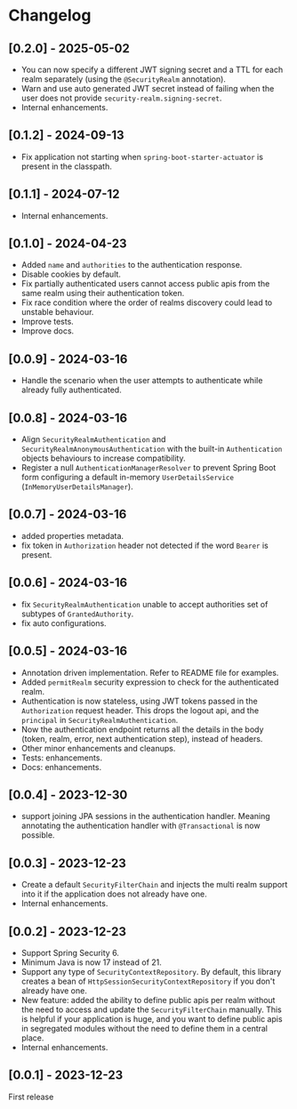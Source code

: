 # Changelog

## [0.2.0] - 2025-05-02

- You can now specify a different JWT signing secret and a TTL for each realm separately (using the `@SecurityRealm` annotation).
- Warn and use auto generated JWT secret instead of failing when the user does not provide `security-realm.signing-secret`.
- Internal enhancements.

## [0.1.2] - 2024-09-13

- Fix application not starting when `spring-boot-starter-actuator` is present in the classpath.

## [0.1.1] - 2024-07-12

- Internal enhancements.

## [0.1.0] - 2024-04-23

- Added `name` and `authorities` to the authentication response.
- Disable cookies by default.
- Fix partially authenticated users cannot access public apis from the same realm using their authentication token.
- Fix race condition where the order of realms discovery could lead to unstable behaviour.
- Improve tests.
- Improve docs.

## [0.0.9] - 2024-03-16

- Handle the scenario when the user attempts to authenticate while already fully authenticated.

## [0.0.8] - 2024-03-16

- Align `SecurityRealmAuthentication` and `SecurityRealmAnonymousAuthentication` with the built-in `Authentication` objects behaviours to increase
  compatibility.
- Register a null `AuthenticationManagerResolver` to prevent Spring Boot form configuring a default
  in-memory `UserDetailsService` (`InMemoryUserDetailsManager`).

## [0.0.7] - 2024-03-16

- added properties metadata.
- fix token in `Authorization` header not detected if the word `Bearer` is present.

## [0.0.6] - 2024-03-16

- fix `SecurityRealmAuthentication` unable to accept authorities set of subtypes of `GrantedAuthority`.
- fix auto configurations.

## [0.0.5] - 2024-03-16

- Annotation driven implementation. Refer to README file for examples.
- Added `permitRealm` security expression to check for the authenticated realm.
- Authentication is now stateless, using JWT tokens passed in the `Authorization` request header. This drops the logout api, and the `principal` in
  `SecurityRealmAuthentication`.
- Now the authentication endpoint returns all the details in the body (token, realm, error, next authentication step), instead of headers.
- Other minor enhancements and cleanups.
- Tests: enhancements.
- Docs: enhancements.

## [0.0.4] - 2023-12-30

- support joining JPA sessions in the authentication handler. Meaning annotating the authentication handler with `@Transactional` is now possible.

## [0.0.3] - 2023-12-23

- Create a default `SecurityFilterChain` and injects the multi realm support into it if the application does not already have one.
- Internal enhancements.

## [0.0.2] - 2023-12-23

- Support Spring Security 6.
- Minimum Java is now 17 instead of 21.
- Support any type of `SecurityContextRepository`. By default, this library creates a bean of `HttpSessionSecurityContextRepository` if you don't already have
  one.
- New feature: added the ability to define public apis per realm without the need to access and update the `SecurityFilterChain` manually.
  This is helpful if your application is huge, and you want to define public apis in segregated modules without the need to define them in a central place.
- Internal enhancements.

## [0.0.1] - 2023-12-23

First release

